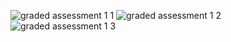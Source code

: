 ![graded assessment 1 1](https://user-images.githubusercontent.com/91987110/211763622-fc2de814-a3d9-46bb-8b29-d87ed71ad242.jpg)
![graded assessment 1 2](https://user-images.githubusercontent.com/91987110/211763627-43aa1996-e20f-4441-886e-3c31ce8e9790.jpg)
![graded assessment 1 3](https://user-images.githubusercontent.com/91987110/211763630-1596347b-9ff0-4c39-9f42-601b2c1cf845.jpg)

